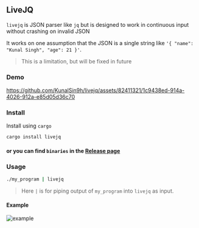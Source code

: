 ## LiveJQ

`livejq` is JSON parser like `jq` but is designed to work in continuous input without crashing on invalid JSON

It works on one assumption that the JSON is a single string like `'{ "name": "Kunal Singh", "age": 21 }'`.

> This is a limitation, but will be fixed in future

### Demo

https://github.com/KunalSin9h/livejq/assets/82411321/1c9438ed-914a-4026-912a-e85d05d36c70

### Install

Install using `cargo`
```bash
cargo install livejq
```

#### or you can find `binaries` in the [Release page](https://github.com/KunalSin9h/livejq/releases/latest)


### Usage

```bash
./my_program | livejq
```

> Here `|` is for piping output of `my_program` into `livejq` as input.

#### Example

![example](https://tiddi.kunalsin9h.com/TT4WzX-)
